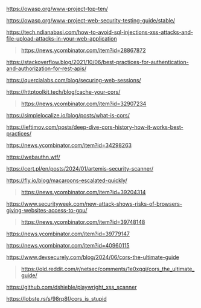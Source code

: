 https://owasp.org/www-project-top-ten/

https://owasp.org/www-project-web-security-testing-guide/stable/

https://tech.ndianabasi.com/how-to-avoid-sql-injections-xss-attacks-and-file-upload-attacks-in-your-web-application
> https://news.ycombinator.com/item?id=28867872

https://stackoverflow.blog/2021/10/06/best-practices-for-authentication-and-authorization-for-rest-apis/

https://quercialabs.com/blog/securing-web-sessions/

https://httptoolkit.tech/blog/cache-your-cors/
> https://news.ycombinator.com/item?id=32907234

https://simplelocalize.io/blog/posts/what-is-cors/

https://ieftimov.com/posts/deep-dive-cors-history-how-it-works-best-practices/

https://news.ycombinator.com/item?id=34298263

https://webauthn.wtf/

https://cert.pl/en/posts/2024/01/artemis-security-scanner/

https://fly.io/blog/macaroons-escalated-quickly/
> https://news.ycombinator.com/item?id=39204314

https://www.securityweek.com/new-attack-shows-risks-of-browsers-giving-websites-access-to-gpu/
> https://news.ycombinator.com/item?id=39748148

https://news.ycombinator.com/item?id=39779147

https://news.ycombinator.com/item?id=40960115

https://www.devsecurely.com/blog/2024/06/cors-the-ultimate-guide
> https://old.reddit.com/r/netsec/comments/1e0xgqi/cors_the_ultimate_guide/

https://github.com/dshieble/playwright_xss_scanner

https://lobste.rs/s/98rp8f/cors_is_stupid